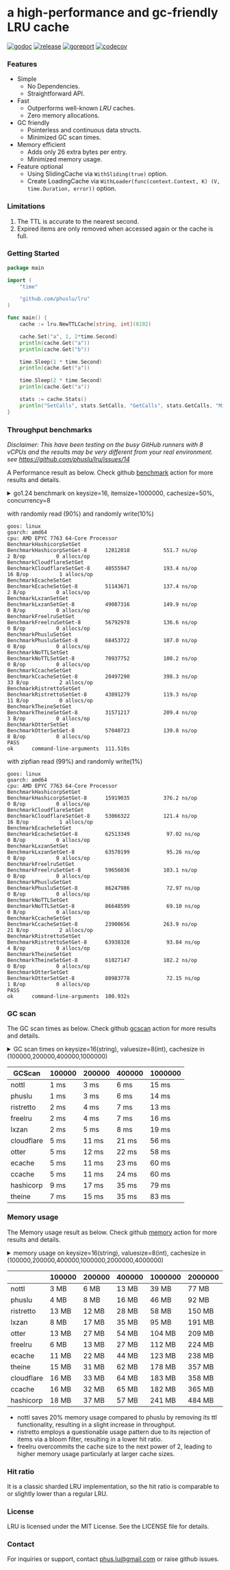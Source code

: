 # a high-performance and gc-friendly LRU cache

[![godoc][godoc-img]][godoc] [![release][release-img]][release] [![goreport][goreport-img]][goreport] [![codecov][codecov-img]][codecov]

### Features

* Simple
    - No Dependencies.
    - Straightforward API.
* Fast
    - Outperforms well-known *LRU* caches.
    - Zero memory allocations.
* GC friendly
    - Pointerless and continuous data structs.
    - Minimized GC scan times.
* Memory efficient
    - Adds only 26 extra bytes per entry.
    - Minimized memory usage.
* Feature optional
    - Using SlidingCache via `WithSliding(true)` option.
    - Create LoadingCache via `WithLoader(func(context.Context, K) (V, time.Duration, error))` option.

### Limitations
1. The TTL is accurate to the nearest second.
2. Expired items are only removed when accessed again or the cache is full.

### Getting Started

```go
package main

import (
	"time"

	"github.com/phuslu/lru"
)

func main() {
	cache := lru.NewTTLCache[string, int](8192)

	cache.Set("a", 1, 2*time.Second)
	println(cache.Get("a"))
	println(cache.Get("b"))

	time.Sleep(1 * time.Second)
	println(cache.Get("a"))

	time.Sleep(2 * time.Second)
	println(cache.Get("a"))

	stats := cache.Stats()
	println("SetCalls", stats.SetCalls, "GetCalls", stats.GetCalls, "Misses", stats.Misses)
}
```

### Throughput benchmarks

*Disclaimer: This have been testing on the busy GitHub runners with 8 vCPUs and the results may be very different from your real environment. see https://github.com/phuslu/lru/issues/14*

A Performance result as below. Check github [benchmark][benchmark] action for more results and details.
<details>
  <summary>go1.24 benchmark on keysize=16, itemsize=1000000, cachesize=50%, concurrency=8</summary>

```go
// env writeratio=0.1 zipfian=false go test -v -cpu=8 -run=none -bench=. -benchtime=5s -benchmem bench_test.go
package bench

import (
	"crypto/sha1"
	"fmt"
	"math/rand/v2"
	"math/bits"
	"os"
	"runtime"
	"strconv"
	"testing"
	"time"
	_ "unsafe"

	theine "github.com/Yiling-J/theine-go"
	"github.com/cespare/xxhash/v2"
	cloudflare "github.com/cloudflare/golibs/lrucache"
	ristretto "github.com/dgraph-io/ristretto/v2"
	freelru "github.com/elastic/go-freelru"
	hashicorp "github.com/hashicorp/golang-lru/v2/expirable"
	ccache "github.com/karlseguin/ccache/v3"
	lxzan "github.com/lxzan/memorycache"
	otter "github.com/maypok86/otter"
	ecache "github.com/orca-zhang/ecache"
	phuslu "github.com/phuslu/lru"
	"github.com/aclements/go-perfevent/perfbench"
)

const (
	keysize   = 16
	cachesize = 1000000
)

var writeratio, _ = strconv.ParseFloat(os.Getenv("writeratio"), 64)
var zipfian, _ = strconv.ParseBool(os.Getenv("zipfian"))

type CheapRand struct {
	Seed uint64
}

func (rand *CheapRand) Uint32() uint32 {
	rand.Seed += 0xa0761d6478bd642f
	hi, lo := bits.Mul64(rand.Seed, rand.Seed^0xe7037ed1a0b428db)
	return uint32(hi ^ lo)
}

func (rand *CheapRand) Uint32n(n uint32) uint32 {
	return uint32((uint64(rand.Uint32()) * uint64(n)) >> 32)
}

func (rand *CheapRand) Uint64() uint64 {
	return uint64(rand.Uint32())<<32 ^ uint64(rand.Uint32())
}

var shardcount = func() int {
	n := runtime.GOMAXPROCS(0) * 16
	k := 1
	for k < n {
		k = k * 2
	}
	return k
}()

var keys = func() (x []string) {
	x = make([]string, cachesize)
	for i := range cachesize {
		x[i] = fmt.Sprintf("%x", sha1.Sum([]byte(fmt.Sprint(i))))[:keysize]
	}
	return
}()

func BenchmarkHashicorpSetGet(b *testing.B) {
	c := perfbench.Open(b)
	cache := hashicorp.NewLRU[string, int](cachesize, nil, time.Hour)
	for i := range cachesize/2 {
		cache.Add(keys[i], i)
	}

	b.ResetTimer()
	c.Reset()
	b.RunParallel(func(pb *testing.PB) {
		threshold := uint32(float64(^uint32(0)) * writeratio)
		cheaprand := &CheapRand{uint64(time.Now().UnixNano())}
		zipf := rand.NewZipf(rand.New(cheaprand), 1.0001, 10, cachesize-1)
		for pb.Next() {
			if threshold > 0 && cheaprand.Uint32() <= threshold {
				i := int(cheaprand.Uint32n(cachesize))
				cache.Add(keys[i], i)
			} else if zipfian {
				cache.Get(keys[zipf.Uint64()])
			} else {
				cache.Get(keys[cheaprand.Uint32n(cachesize)])
			}
		}
	})
}

func BenchmarkCloudflareSetGet(b *testing.B) {
	c := perfbench.Open(b)
	cache := cloudflare.NewMultiLRUCache(uint(shardcount), uint(cachesize/shardcount))
	for i := range cachesize/2 {
		cache.Set(keys[i], i, time.Now().Add(time.Hour))
	}
	expires := time.Now().Add(time.Hour)

	b.ResetTimer()
	c.Reset()
	b.RunParallel(func(pb *testing.PB) {
		threshold := uint32(float64(^uint32(0)) * writeratio)
		cheaprand := &CheapRand{uint64(time.Now().UnixNano())}
		zipf := rand.NewZipf(rand.New(cheaprand), 1.0001, 10, cachesize-1)
		for pb.Next() {
			if threshold > 0 && cheaprand.Uint32() <= threshold {
				i := int(cheaprand.Uint32n(cachesize))
				cache.Set(keys[i], i, expires)
			} else if zipfian {
				cache.Get(keys[zipf.Uint64()])
			} else {
				cache.Get(keys[cheaprand.Uint32n(cachesize)])
			}
		}
	})
}

func BenchmarkEcacheSetGet(b *testing.B) {
	c := perfbench.Open(b)
	cache := ecache.NewLRUCache(uint16(shardcount), uint16(cachesize/shardcount), time.Hour)
	for i := range cachesize/2 {
		cache.Put(keys[i], i)
	}

	b.ResetTimer()
	c.Reset()
	b.RunParallel(func(pb *testing.PB) {
		threshold := uint32(float64(^uint32(0)) * writeratio)
		cheaprand := &CheapRand{uint64(time.Now().UnixNano())}
		zipf := rand.NewZipf(rand.New(cheaprand), 1.0001, 10, cachesize-1)
		for pb.Next() {
			if threshold > 0 && cheaprand.Uint32() <= threshold {
				i := int(cheaprand.Uint32n(cachesize))
				cache.Put(keys[i], i)
			} else if zipfian {
				cache.Get(keys[zipf.Uint64()])
			} else {
				cache.Get(keys[cheaprand.Uint32n(cachesize)])
			}
		}
	})
}

func BenchmarkLxzanSetGet(b *testing.B) {
	c := perfbench.Open(b)
	cache := lxzan.New[string, int](
		lxzan.WithBucketNum(shardcount),
		lxzan.WithBucketSize(cachesize/shardcount, cachesize/shardcount),
		lxzan.WithInterval(time.Hour, time.Hour),
	)
	for i := range cachesize/2 {
		cache.Set(keys[i], i, time.Hour)
	}

	b.ResetTimer()
	c.Reset()
	b.RunParallel(func(pb *testing.PB) {
		threshold := uint32(float64(^uint32(0)) * writeratio)
		cheaprand := &CheapRand{uint64(time.Now().UnixNano())}
		zipf := rand.NewZipf(rand.New(cheaprand), 1.0001, 10, cachesize-1)
		for pb.Next() {
			if threshold > 0 && cheaprand.Uint32() <= threshold {
				i := int(cheaprand.Uint32n(cachesize))
				cache.Set(keys[i], i, time.Hour)
			} else if zipfian {
				cache.Get(keys[zipf.Uint64()])
			} else {
				cache.Get(keys[cheaprand.Uint32n(cachesize)])
			}
		}
	})
}

func hashStringXXHASH(s string) uint32 {
	return uint32(xxhash.Sum64String(s))
}

func BenchmarkFreelruSetGet(b *testing.B) {
	c := perfbench.Open(b)
	cache, _ := freelru.NewSharded[string, int](cachesize, hashStringXXHASH)
	for i := range cachesize/2 {
		cache.AddWithLifetime(keys[i], i, time.Hour)
	}

	b.ResetTimer()
	c.Reset()
	b.RunParallel(func(pb *testing.PB) {
		threshold := uint32(float64(^uint32(0)) * writeratio)
		cheaprand := &CheapRand{uint64(time.Now().UnixNano())}
		zipf := rand.NewZipf(rand.New(cheaprand), 1.0001, 10, cachesize-1)
		for pb.Next() {
			if threshold > 0 && cheaprand.Uint32() <= threshold {
				i := int(cheaprand.Uint32n(cachesize))
				cache.AddWithLifetime(keys[i], i, time.Hour)
			} else if zipfian {
				cache.Get(keys[zipf.Uint64()])
			} else {
				cache.Get(keys[cheaprand.Uint32n(cachesize)])
			}
		}
	})
}

func BenchmarkPhusluSetGet(b *testing.B) {
	c := perfbench.Open(b)
	cache := phuslu.NewTTLCache[string, int](cachesize, phuslu.WithShards[string, int](uint32(shardcount)))
	for i := range cachesize/2 {
		cache.Set(keys[i], i, time.Hour)
	}

	b.ResetTimer()
	c.Reset()
	b.RunParallel(func(pb *testing.PB) {
		threshold := uint32(float64(^uint32(0)) * writeratio)
		cheaprand := &CheapRand{uint64(time.Now().UnixNano())}
		zipf := rand.NewZipf(rand.New(cheaprand), 1.0001, 10, cachesize-1)
		for pb.Next() {
			if threshold > 0 && cheaprand.Uint32() <= threshold {
				i := int(cheaprand.Uint32n(cachesize))
				cache.Set(keys[i], i, time.Hour)
			} else if zipfian {
				cache.Get(keys[zipf.Uint64()])
			} else {
				cache.Get(keys[cheaprand.Uint32n(cachesize)])
			}
		}
	})
}

func BenchmarkNoTTLSetGet(b *testing.B) {
	c := perfbench.Open(b)
	cache := phuslu.NewLRUCache[string, int](cachesize, phuslu.WithShards[string, int](uint32(shardcount)))
	for i := range cachesize/2 {
		cache.Set(keys[i], i)
	}

	b.ResetTimer()
	c.Reset()
	b.RunParallel(func(pb *testing.PB) {
		threshold := uint32(float64(^uint32(0)) * writeratio)
		cheaprand := &CheapRand{uint64(time.Now().UnixNano())}
		zipf := rand.NewZipf(rand.New(cheaprand), 1.0001, 10, cachesize-1)
		for pb.Next() {
			if threshold > 0 && cheaprand.Uint32() <= threshold {
				i := int(cheaprand.Uint32n(cachesize))
				cache.Set(keys[i], i)
			} else if zipfian {
				cache.Get(keys[zipf.Uint64()])
			} else {
				cache.Get(keys[cheaprand.Uint32n(cachesize)])
			}
		}
	})
}

func BenchmarkCcacheSetGet(b *testing.B) {
	c := perfbench.Open(b)
	cache := ccache.New(ccache.Configure[int]().MaxSize(cachesize).ItemsToPrune(100))
	for i := range cachesize/2 {
		cache.Set(keys[i], i, time.Hour)
	}

	b.ResetTimer()
	c.Reset()
	b.RunParallel(func(pb *testing.PB) {
		threshold := uint32(float64(^uint32(0)) * writeratio)
		cheaprand := &CheapRand{uint64(time.Now().UnixNano())}
		zipf := rand.NewZipf(rand.New(cheaprand), 1.0001, 10, cachesize-1)
		for pb.Next() {
			if threshold > 0 && cheaprand.Uint32() <= threshold {
				i := int(cheaprand.Uint32n(cachesize))
				cache.Set(keys[i], i, time.Hour)
			} else if zipfian {
				cache.Get(keys[zipf.Uint64()])
			} else {
				cache.Get(keys[cheaprand.Uint32n(cachesize)])
			}
		}
	})
}

func BenchmarkRistrettoSetGet(b *testing.B) {
	c := perfbench.Open(b)
	cache, _ := ristretto.NewCache(&ristretto.Config[string, int]{
		NumCounters: 10 * cachesize, // number of keys to track frequency of (10M).
		MaxCost:     cachesize,      // maximum cost of cache (1M).
		BufferItems: 64,             // number of keys per Get buffer.
	})
	for i := range cachesize/2 {
		cache.SetWithTTL(keys[i], i, 1, time.Hour)
	}

	b.ResetTimer()
	c.Reset()
	b.RunParallel(func(pb *testing.PB) {
		threshold := uint32(float64(^uint32(0)) * writeratio)
		cheaprand := &CheapRand{uint64(time.Now().UnixNano())}
		zipf := rand.NewZipf(rand.New(cheaprand), 1.0001, 10, cachesize-1)
		for pb.Next() {
			if threshold > 0 && cheaprand.Uint32() <= threshold {
				i := int(cheaprand.Uint32n(cachesize))
				cache.SetWithTTL(keys[i], i, 1, time.Hour)
			} else if zipfian {
				cache.Get(keys[zipf.Uint64()])
			} else {
				cache.Get(keys[cheaprand.Uint32n(cachesize)])
			}
		}
	})
}

func BenchmarkTheineSetGet(b *testing.B) {
	c := perfbench.Open(b)
	cache, _ := theine.NewBuilder[string, int](cachesize).Build()
	for i := range cachesize/2 {
		cache.SetWithTTL(keys[i], i, 1, time.Hour)
	}

	b.ResetTimer()
	c.Reset()
	b.RunParallel(func(pb *testing.PB) {
		threshold := uint32(float64(^uint32(0)) * writeratio)
		cheaprand := &CheapRand{uint64(time.Now().UnixNano())}
		zipf := rand.NewZipf(rand.New(cheaprand), 1.0001, 10, cachesize-1)
		for pb.Next() {
			if threshold > 0 && cheaprand.Uint32() <= threshold {
				i := int(cheaprand.Uint32n(cachesize))
				cache.SetWithTTL(keys[i], i, 1, time.Hour)
			} else if zipfian {
				cache.Get(keys[zipf.Uint64()])
			} else {
				cache.Get(keys[cheaprand.Uint32n(cachesize)])
			}
		}
	})
}

func BenchmarkOtterSetGet(b *testing.B) {
	c := perfbench.Open(b)
	cache, _ := otter.MustBuilder[string, int](cachesize).WithVariableTTL().Build()
	for i := range cachesize/2 {
		cache.Set(keys[i], i, time.Hour)
	}

	b.ResetTimer()
	c.Reset()
	b.RunParallel(func(pb *testing.PB) {
		threshold := uint32(float64(^uint32(0)) * writeratio)
		cheaprand := &CheapRand{uint64(time.Now().UnixNano())}
		zipf := rand.NewZipf(rand.New(cheaprand), 1.0001, 10, cachesize-1)
		for pb.Next() {
			if threshold > 0 && cheaprand.Uint32() <= threshold {
				i := int(cheaprand.Uint32n(cachesize))
				cache.Set(keys[i], i, time.Hour)
			} else if zipfian {
				cache.Get(keys[zipf.Uint64()])
			} else {
				cache.Get(keys[cheaprand.Uint32n(cachesize)])
			}
		}
	})
}
```
</details>

with randomly read (90%) and randomly write(10%)
```
goos: linux
goarch: amd64
cpu: AMD EPYC 7763 64-Core Processor                
BenchmarkHashicorpSetGet
BenchmarkHashicorpSetGet-8    	12812018	       551.7 ns/op	       2 B/op	       0 allocs/op
BenchmarkCloudflareSetGet
BenchmarkCloudflareSetGet-8   	40555947	       193.4 ns/op	      16 B/op	       1 allocs/op
BenchmarkEcacheSetGet
BenchmarkEcacheSetGet-8       	51143671	       137.4 ns/op	       2 B/op	       0 allocs/op
BenchmarkLxzanSetGet
BenchmarkLxzanSetGet-8        	49087316	       149.9 ns/op	       0 B/op	       0 allocs/op
BenchmarkFreelruSetGet
BenchmarkFreelruSetGet-8      	56792978	       136.6 ns/op	       0 B/op	       0 allocs/op
BenchmarkPhusluSetGet
BenchmarkPhusluSetGet-8       	68453722	       107.0 ns/op	       0 B/op	       0 allocs/op
BenchmarkNoTTLSetGet
BenchmarkNoTTLSetGet-8        	70937752	       100.2 ns/op	       0 B/op	       0 allocs/op
BenchmarkCcacheSetGet
BenchmarkCcacheSetGet-8       	20497290	       398.3 ns/op	      33 B/op	       2 allocs/op
BenchmarkRistrettoSetGet
BenchmarkRistrettoSetGet-8    	43891279	       119.3 ns/op	      11 B/op	       0 allocs/op
BenchmarkTheineSetGet
BenchmarkTheineSetGet-8       	31571217	       209.4 ns/op	       3 B/op	       0 allocs/op
BenchmarkOtterSetGet
BenchmarkOtterSetGet-8        	57040723	       139.8 ns/op	       8 B/op	       0 allocs/op
PASS
ok  	command-line-arguments	111.510s
```

with zipfian read (99%) and randomly write(1%)
```
goos: linux
goarch: amd64
cpu: AMD EPYC 7763 64-Core Processor                
BenchmarkHashicorpSetGet
BenchmarkHashicorpSetGet-8    	15919035	       376.2 ns/op	       0 B/op	       0 allocs/op
BenchmarkCloudflareSetGet
BenchmarkCloudflareSetGet-8   	53066322	       121.4 ns/op	      16 B/op	       1 allocs/op
BenchmarkEcacheSetGet
BenchmarkEcacheSetGet-8       	62513349	        97.02 ns/op	       0 B/op	       0 allocs/op
BenchmarkLxzanSetGet
BenchmarkLxzanSetGet-8        	63570199	        95.26 ns/op	       0 B/op	       0 allocs/op
BenchmarkFreelruSetGet
BenchmarkFreelruSetGet-8      	59656036	       103.1 ns/op	       0 B/op	       0 allocs/op
BenchmarkPhusluSetGet
BenchmarkPhusluSetGet-8       	86247986	        72.97 ns/op	       0 B/op	       0 allocs/op
BenchmarkNoTTLSetGet
BenchmarkNoTTLSetGet-8        	86648599	        69.10 ns/op	       0 B/op	       0 allocs/op
BenchmarkCcacheSetGet
BenchmarkCcacheSetGet-8       	23900656	       263.9 ns/op	      21 B/op	       2 allocs/op
BenchmarkRistrettoSetGet
BenchmarkRistrettoSetGet-8    	63938320	        93.84 ns/op	       4 B/op	       0 allocs/op
BenchmarkTheineSetGet
BenchmarkTheineSetGet-8       	61027147	       102.2 ns/op	       0 B/op	       0 allocs/op
BenchmarkOtterSetGet
BenchmarkOtterSetGet-8        	80983778	        72.15 ns/op	       1 B/op	       0 allocs/op
PASS
ok  	command-line-arguments	100.932s
```

### GC scan

The GC scan times as below. Check github [gcscan][gcscan] action for more results and details.
<details>
  <summary>GC scan times on keysize=16(string), valuesize=8(int), cachesize in (100000,200000,400000,1000000)</summary>

```go
// env GODEBUG=gctrace=1 go run gcscan.go phuslu 1000000 
package main

import (
	"fmt"
	"os"
	"runtime"
	"runtime/debug"
	"strconv"
	"time"

	theine "github.com/Yiling-J/theine-go"
	"github.com/cespare/xxhash/v2"
	cloudflare "github.com/cloudflare/golibs/lrucache"
	ristretto "github.com/dgraph-io/ristretto/v2"
	freelru "github.com/elastic/go-freelru"
	hashicorp "github.com/hashicorp/golang-lru/v2/expirable"
	ccache "github.com/karlseguin/ccache/v3"
	lxzan "github.com/lxzan/memorycache"
	otter "github.com/maypok86/otter"
	ecache "github.com/orca-zhang/ecache"
	phuslu "github.com/phuslu/lru"
)

const keysize = 16
var repeat, _ = strconv.Atoi(os.Getenv("repeat"))

var keys []string

func main() {
	name := os.Args[1]
	cachesize, _ := strconv.Atoi(os.Args[2])

	keys = make([]string, cachesize)
	for i := range cachesize {
		keys[i] = fmt.Sprintf(fmt.Sprintf("%%0%dd", keysize), i)
	}

	map[string]func(int){
		"nottl":      SetupNottl,
		"phuslu":     SetupPhuslu,
		"freelru":    SetupFreelru,
		"ristretto":  SetupRistretto,
		"otter":      SetupOtter,
		"lxzan":      SetupLxzan,
		"ecache":     SetupEcache,
		"cloudflare": SetupCloudflare,
		"ccache":     SetupCcache,
		"hashicorp":  SetupHashicorp,
		"theine":     SetupTheine,
	}[name](cachesize)
}

func SetupNottl(cachesize int) {
	defer debug.SetGCPercent(debug.SetGCPercent(-1))
	cache := phuslu.NewLRUCache[string, int](cachesize)
	runtime.GC()
	for range repeat {
		for i := range cachesize {
			cache.Set(keys[i], i)
		}
		runtime.GC()
	}
}

func SetupPhuslu(cachesize int) {
	defer debug.SetGCPercent(debug.SetGCPercent(-1))
	cache := phuslu.NewTTLCache[string, int](cachesize)
	runtime.GC()
	for range repeat {
		for i := range cachesize {
			cache.Set(keys[i], i, time.Hour)
		}
		runtime.GC()
	}
}

func SetupFreelru(cachesize int) {
	defer debug.SetGCPercent(debug.SetGCPercent(-1))
	cache, _ := freelru.NewSharded[string, int](uint32(cachesize), func(s string) uint32 { return uint32(xxhash.Sum64String(s)) })
	runtime.GC()
	for range repeat {
		for i := range cachesize {
			cache.AddWithLifetime(keys[i], i, time.Hour)
		}
		runtime.GC()
	}
}

func SetupOtter(cachesize int) {
	defer debug.SetGCPercent(debug.SetGCPercent(-1))
	cache, _ := otter.MustBuilder[string, int](cachesize).WithVariableTTL().Build()
	runtime.GC()
	for range repeat {
		for i := range cachesize {
			cache.Set(keys[i], i, time.Hour)
		}
		runtime.GC()
	}
}

func SetupEcache(cachesize int) {
	defer debug.SetGCPercent(debug.SetGCPercent(-1))
	cache := ecache.NewLRUCache(1024, uint16(cachesize/1024), time.Hour)
	runtime.GC()
	for range repeat {
		for i := range cachesize {
			cache.Put(keys[i], i)
		}
		runtime.GC()
	}
}

func SetupRistretto(cachesize int) {
	defer debug.SetGCPercent(debug.SetGCPercent(-1))
	cache, _ := ristretto.NewCache(&ristretto.Config[string, int]{
		NumCounters: int64(10 * cachesize), // number of keys to track frequency of (10M).
		MaxCost:     int64(cachesize),      // maximum cost of cache (1M).
		BufferItems: 64,                    // number of keys per Get buffer.
	})
	runtime.GC()
	for range repeat {
		for i := range cachesize {
			cache.SetWithTTL(keys[i], i, 1, time.Hour)
		}
		runtime.GC()
	}
}

func SetupLxzan(cachesize int) {
	defer debug.SetGCPercent(debug.SetGCPercent(-1))
	cache := lxzan.New[string, int](
		lxzan.WithBucketNum(128),
		lxzan.WithBucketSize(cachesize/128, cachesize/128),
		lxzan.WithInterval(time.Hour, time.Hour),
	)
	runtime.GC()
	for range repeat {
		for i := range cachesize {
			cache.Set(keys[i], i, time.Hour)
		}
		runtime.GC()
	}
}

func SetupTheine(cachesize int) {
	defer debug.SetGCPercent(debug.SetGCPercent(-1))
	cache, _ := theine.NewBuilder[string, int](int64(cachesize)).Build()
	runtime.GC()
	for range repeat {
		for i := range cachesize {
			cache.SetWithTTL(keys[i], i, 1, time.Hour)
		}
		runtime.GC()
	}
}

func SetupCloudflare(cachesize int) {
	defer debug.SetGCPercent(debug.SetGCPercent(-1))
	cache := cloudflare.NewMultiLRUCache(1024, uint(cachesize/1024))
	runtime.GC()
	for range repeat {
		for i := range cachesize {
			cache.Set(keys[i], i, time.Now().Add(time.Hour))
		}
		runtime.GC()
	}
}

func SetupCcache(cachesize int) {
	defer debug.SetGCPercent(debug.SetGCPercent(-1))
	cache := ccache.New(ccache.Configure[int]().MaxSize(int64(cachesize)).ItemsToPrune(100))
	runtime.GC()
	for range repeat {
		for i := range cachesize {
			cache.Set(keys[i], i, time.Hour)
		}
		runtime.GC()
	}
}

func SetupHashicorp(cachesize int) {
	defer debug.SetGCPercent(debug.SetGCPercent(-1))
	cache := hashicorp.NewLRU[string, int](cachesize, nil, time.Hour)
	runtime.GC()
	for range repeat {
		for i := range cachesize {
			cache.Add(keys[i], i)
		}
		runtime.GC()
	}
}
```
</details>

| GCScan     | 100000 | 200000 | 400000 | 1000000 |
| ---------- | ------ | ------ | ------ | ------- |
| nottl      | 1 ms   | 3 ms   | 6 ms   | 15 ms   |
| phuslu     | 1 ms   | 3 ms   | 6 ms   | 14 ms   |
| ristretto  | 2 ms   | 4 ms   | 7 ms   | 13 ms   |
| freelru    | 2 ms   | 4 ms   | 7 ms   | 16 ms   |
| lxzan      | 2 ms   | 5 ms   | 8 ms   | 19 ms   |
| cloudflare | 5 ms   | 11 ms  | 21 ms  | 56 ms   |
| otter      | 5 ms   | 12 ms  | 22 ms  | 58 ms   |
| ecache     | 5 ms   | 11 ms  | 23 ms  | 60 ms   |
| ccache     | 5 ms   | 11 ms  | 24 ms  | 60 ms   |
| hashicorp  | 9 ms   | 17 ms  | 35 ms  | 79 ms   |
| theine     | 7 ms   | 15 ms  | 35 ms  | 83 ms   |

### Memory usage

The Memory usage result as below. Check github [memory][memory] action for more results and details.
<details>
  <summary>memory usage on keysize=16(string), valuesize=8(int), cachesize in (100000,200000,400000,1000000,2000000,4000000)</summary>

```go
// memusage.go
package main

import (
	"fmt"
	"os"
	"runtime"
	"time"
	"strconv"

	theine "github.com/Yiling-J/theine-go"
	"github.com/cespare/xxhash/v2"
	cloudflare "github.com/cloudflare/golibs/lrucache"
	ristretto "github.com/dgraph-io/ristretto/v2"
	freelru "github.com/elastic/go-freelru"
	hashicorp "github.com/hashicorp/golang-lru/v2/expirable"
	ccache "github.com/karlseguin/ccache/v3"
	lxzan "github.com/lxzan/memorycache"
	otter "github.com/maypok86/otter"
	ecache "github.com/orca-zhang/ecache"
	phuslu "github.com/phuslu/lru"
)

const keysize = 16

var keys []string

func main() {
	name := os.Args[1]
	cachesize, _ := strconv.Atoi(os.Args[2])

	keys = make([]string, cachesize)
	for i := range cachesize {
		keys[i] = fmt.Sprintf(fmt.Sprintf("%%0%dd", keysize), i)
	}

	var o runtime.MemStats
	runtime.ReadMemStats(&o)

	map[string]func(int){
		"nottl":      SetupNottl,
		"phuslu":     SetupPhuslu,
		"freelru":    SetupFreelru,
		"ristretto":  SetupRistretto,
		"otter":      SetupOtter,
		"lxzan":      SetupLxzan,
		"ecache":     SetupEcache,
		"cloudflare": SetupCloudflare,
		"ccache":     SetupCcache,
		"hashicorp":  SetupHashicorp,
		"theine":     SetupTheine,
	}[name](cachesize)

	var m runtime.MemStats
	runtime.ReadMemStats(&m)

	fmt.Printf("%s\t%d\t%v MB\t%v MB\t%v MB\n",
		name,
		cachesize,
		(m.Alloc-o.Alloc)/1048576,
		(m.TotalAlloc-o.TotalAlloc)/1048576,
		(m.Sys-o.Sys)/1048576,
	)
}

func SetupNottl(cachesize int) {
	cache := phuslu.NewLRUCache[string, int](cachesize)
	for i := range cachesize {
		cache.Set(keys[i], i)
	}
}

func SetupPhuslu(cachesize int) {
	cache := phuslu.NewTTLCache[string, int](cachesize)
	for i := range cachesize {
		cache.Set(keys[i], i, time.Hour)
	}
}

func SetupFreelru(cachesize int) {
	cache, _ := freelru.NewSharded[string, int](uint32(cachesize), func(s string) uint32 { return uint32(xxhash.Sum64String(s)) })
	for i := range cachesize {
		cache.AddWithLifetime(keys[i], i, time.Hour)
	}
}

func SetupOtter(cachesize int) {
	cache, _ := otter.MustBuilder[string, int](cachesize).WithVariableTTL().Build()
	for i := range cachesize {
		cache.Set(keys[i], i, time.Hour)
	}
}

func SetupEcache(cachesize int) {
	cache := ecache.NewLRUCache(1024, uint16(cachesize/1024), time.Hour)
	for i := range cachesize {
		cache.Put(keys[i], i)
	}
}

func SetupRistretto(cachesize int) {
	cache, _ := ristretto.NewCache(&ristretto.Config[string, int]{
		NumCounters: int64(10 * cachesize), // number of keys to track frequency of (10M).
		MaxCost:     int64(cachesize),      // maximum cost of cache (1M).
		BufferItems: 64,             // number of keys per Get buffer.
	})
	for i := range cachesize {
		cache.SetWithTTL(keys[i], i, 1, time.Hour)
	}
}

func SetupLxzan(cachesize int) {
	cache := lxzan.New[string, int](
		lxzan.WithBucketNum(128),
		lxzan.WithBucketSize(cachesize/128, cachesize/128),
		lxzan.WithInterval(time.Hour, time.Hour),
	)
	for i := range cachesize {
		cache.Set(keys[i], i, time.Hour)
	}
}

func SetupTheine(cachesize int) {
	cache, _ := theine.NewBuilder[string, int](int64(cachesize)).Build()
	for i := range cachesize {
		cache.SetWithTTL(keys[i], i, 1, time.Hour)
	}
}

func SetupCloudflare(cachesize int) {
	cache := cloudflare.NewMultiLRUCache(1024, uint(cachesize/1024))
	for i := range cachesize {
		cache.Set(keys[i], i, time.Now().Add(time.Hour))
	}
}

func SetupCcache(cachesize int) {
	cache := ccache.New(ccache.Configure[int]().MaxSize(int64(cachesize)).ItemsToPrune(100))
	for i := range cachesize {
		cache.Set(keys[i], i, time.Hour)
	}
}

func SetupHashicorp(cachesize int) {
	cache := hashicorp.NewLRU[string, int](cachesize, nil, time.Hour)
	for i := range cachesize {
		cache.Add(keys[i], i)
	}
}
```
</details>

|            | 100000 | 200000 | 400000 | 1000000 | 2000000 | 4000000 |
| ---------- | ------ | ------ | ------ | ------- | ------- | ------- |
| nottl      | 3 MB   | 6 MB   | 13 MB  | 39 MB   | 77 MB   | 155 MB  |
| phuslu     | 4 MB   | 8 MB   | 16 MB  | 46 MB   | 92 MB   | 185 MB  |
| ristretto  | 13 MB  | 12 MB  | 28 MB  | 58 MB   | 150 MB  | 291 MB  |
| lxzan      | 8 MB   | 17 MB  | 35 MB  | 95 MB   | 191 MB  | 379 MB  |
| otter      | 13 MB  | 27 MB  | 54 MB  | 104 MB  | 209 MB  | 418 MB  |
| freelru    | 6 MB   | 13 MB  | 27 MB  | 112 MB  | 224 MB  | 448 MB  |
| ecache     | 11 MB  | 22 MB  | 44 MB  | 123 MB  | 238 MB  | 468 MB  |
| theine     | 15 MB  | 31 MB  | 62 MB  | 178 MB  | 357 MB  | 714 MB  |
| cloudflare | 16 MB  | 33 MB  | 64 MB  | 183 MB  | 358 MB  | 716 MB  |
| ccache     | 16 MB  | 32 MB  | 65 MB  | 182 MB  | 365 MB  | 730 MB  |
| hashicorp  | 18 MB  | 37 MB  | 57 MB  | 241 MB  | 484 MB  | 967 MB  |
- nottl saves 20% memory usage compared to phuslu by removing its ttl functionality, resulting in a slight increase in throughput.
- ristretto employs a questionable usage pattern due to its rejection of items via a bloom filter, resulting in a lower hit ratio.
- freelru overcommits the cache size to the next power of 2, leading to higher memory usage particularly at larger cache sizes.

### Hit ratio
It is a classic sharded LRU implementation, so the hit ratio is comparable to or slightly lower than a regular LRU.

### License
LRU is licensed under the MIT License. See the LICENSE file for details.

### Contact
For inquiries or support, contact phus.lu@gmail.com or raise github issues.

[godoc-img]: http://img.shields.io/badge/godoc-reference-blue.svg
[godoc]: https://pkg.go.dev/github.com/phuslu/lru
[release-img]: https://img.shields.io/github/v/tag/phuslu/lru?label=release
[release]: https://github.com/phuslu/lru/tags
[goreport-img]: https://goreportcard.com/badge/github.com/phuslu/lru
[goreport]: https://goreportcard.com/report/github.com/phuslu/lru
[benchmark]: https://github.com/phuslu/lru/actions/workflows/benchmark.yml
[memory]: https://github.com/phuslu/lru/actions/workflows/memory.yml
[gcscan]: https://github.com/phuslu/lru/actions/workflows/gcscan.yml
[codecov-img]: https://codecov.io/gh/phuslu/lru/graph/badge.svg?token=Q21AMQNM1K
[codecov]: https://codecov.io/gh/phuslu/lru
